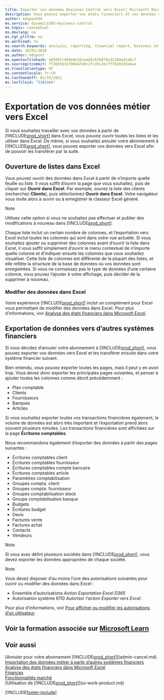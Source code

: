 ```yaml
---
title: Exporter vos données Business Central vers Excel| Microsoft Docs
description: Vous pouvez exporter vos états financiers et vos données de veille économique de Business Central vers Excel, ou ouvrir vos données dans Excel.
author: edupont04
ms.service: dynamics365-business-central
ms.topic: conceptual
ms.devlang: na
ms.tgt_pltfrm: na
ms.workload: na
ms.search.keywords: analysis, reporting, financial report, business intelligence, BI, Excel
ms.date: 10/01/2020
ms.author: edupont
ms.openlocfilehash: a65087c484e9e26cead2c6fb879e31184ed1a8cf
ms.sourcegitcommit: ff2b55b7e790447e0c1fcd5c2ec7f7610338ebaa
ms.translationtype: HT
ms.contentlocale: fr-CH
ms.lasthandoff: 02/15/2021
ms.locfileid: "5385164"
---
```

# <a name="exporting-your-business-data-to-excel"></a>Exportation de vos données métier vers Excel
Si vous souhaitez travailler avec vos données à partir de [!INCLUDE[prod_short](includes/prod_short.md)] dans Excel, vous pouvez ouvrir toutes les listes et les utiliser dans Excel. De même, si vous souhaitez annuler votre abonnement à [!INCLUDE[prod_short](includes/prod_short.md)], vous pouvez exporter vos données vers Excel afin de pouvoir les transférer par la suite.

## <a name="opening-lists-in-excel"></a>Ouverture de listes dans Excel
Vous pouvez ouvrir des données dans Excel à partir de n’importe quelle feuille ou liste. Il vous suffit d’ouvrir la page que vous souhaitez, puis de cliquer sur **Ouvrir dans Excel**. Par exemple, ouvrez la liste des clients (recherchez **Clients**), puis sélectionnez **Ouvrir dans Excel**. Votre navigateur vous invite alors à ouvrir ou à enregistrer le classeur Excel généré.  

> [!NOTE]
> Utilisez cette option si vous ne souhaitez pas effectuer et publier des modifications à nouveau dans [!INCLUDE[prod_short](includes/prod_short.md)].  

Chaque liste inclut un certain nombre de colonnes, et l’exportation vers Excel inclut toutes les colonnes qui sont dans votre vue actuelle. Si vous souhaitez ajouter ou supprimer des colonnes avant d’ouvrir la liste dans Excel, il vous suffit simplement d’ouvrir le menu contextuel de n’importe quelle colonne et d’indiquer ensuite les colonnes que vous souhaitez visualiser. Cette liste de colonnes est différente de la plupart des listes, et elle reflète la structure de la base de données où vos données sont enregistrées. Si vous ne connaissez pas le type de données d’une certaine colonne, vous pouvez l’ajouter à votre affichage, puis décider de la supprimer à nouveau.  

### <a name="edit-data-in-excel"></a>Modifier des données dans Excel
Votre expérience [!INCLUDE[prod_short](includes/prod_short.md)] inclut un complément pour Excel vous permettant de modifier des données dans Excel. Pour plus d’informations, voir [Analyse des états financiers dans Microsoft Excel](finance-analyze-excel.md).  

## <a name="exporting-data-to-other-finance-systems"></a>Exportation de données vers d’autres systèmes financiers
Si vous décidez d’annuler votre abonnement à [!INCLUDE[prod_short](includes/prod_short.md)], vous pouvez exporter vos données vers Excel et les transférer ensuite dans votre système financier suivant.  

Bien entendu, vous pouvez exporter toutes les pages, mais il peut y en avoir trop. Vous devez donc exporter les principales pages suivantes, et penser à ajouter toutes les colonnes comme décrit précédemment :  

* Plan comptable  
* Clients  
* Fournisseurs  
* Banques  
* Articles  

Si vous souhaitez exporter toutes vos transactions financières également, le volume de données est alors très important et l’exportation prend alors souvent plusieurs minutes. Les transactions financières sont affichées sur la page **Écritures comptables**.  

Nous recommandons également d’exporter des données à partir des pages suivantes :  

* Écritures comptables client  
* Écritures comptables fournisseur  
* Écritures comptables compte bancaire  
* Écritures comptables article  
* Paramètres comptabilisation  
* Groupes compta. client  
* Groupes compta. fournisseur  
* Groupes comptabilisation stock  
* Groupe comptabilisation banque  
* Budgets  
* Écritures budget  
* Devis  
* Factures vente  
* Factures achat  
* Contacts  
* Vendeurs  

> [!NOTE]  
> Si vous avez défini plusieurs sociétés dans [!INCLUDE[prod_short](includes/prod_short.md)], vous devez exporter les données appropriées de chaque société.

> [!NOTE]
> Vous devez disposer d’au moins l’une des autorisations suivantes pour ouvrir ou modifier des données dans Excel :
>    - Ensemble d’autorisations *Action Exportation Excel D365*  
>    - Autorisation système 6110 *Autoriser l’action Exporter vers Excel*.  

Pour plus d’informations, voir [Pour afficher ou modifier les autorisations d’un utilisateur](ui-define-granular-permissions.md#to-get-an-overview-of-a-users-permissions).

## <a name="see-related-training-at-microsoft-learn"></a>Voir la formation associée sur [Microsoft Learn](/learn/modules/configure-powerbi-excel-dynamics-365-business-central/index)

## <a name="see-also"></a>Voir aussi
[Annuler pour votre abonnement [!INCLUDE[prod_short](includes/prod_short.md)]](admin-cancel.md)  
[Importation des données métier à partir d’autres systèmes financiers](across-import-data-configuration-packages.md)  
[Analyse des états financiers dans Microsoft Excel](finance-analyze-excel.md)  
[Finances](finance.md)  
[Fonctionnalités marché](ui-across-business-areas.md)  
[Utilisation de [!INCLUDE[prod_short](includes/prod_short.md)]](ui-work-product.md)  


[!INCLUDE[footer-include](includes/footer-banner.md)]